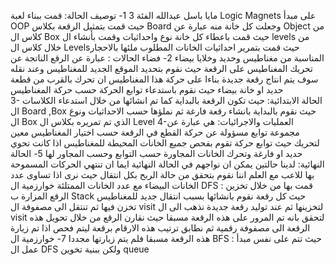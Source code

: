 
مايا باسل عبدالله الفئة 3
1- توصيف الحالة: 
قمت ببناء لعبة Logic Magnets على مبدأ OOP حيث قمت بتمثيل الرقعة بكلاس Board وجعلت كل خانة منه عبارة عن Object من كلاس ال Box حيث قمت باعطاء كل خانة نوع واحداثيات وقمت بأنشاء ال levels من خلال كلاس ال Levelsحيث قمت بتمرير احداثيات الخانات المطلوب ملئها بالاحجار المناسبة من مغناطيس وحديد وخلايا بيضاء 
2- فضاء الحالات :
عبارة عن الرقع الناتجة عن تحريك المغناطيس على الرقعة حيث نقوم بتحديد الموقع الجديد للمغناطيس وعند نقله سوف يتم انتاج رقعة جديدة بناءا على حركة هذا المغناطيس ان تحرك بالقرب من قطعة حديد او خانة بيضاء حيث نقوم باستدعاء توابع الحركة حسب حركة المغناطيس  
3- الحالة الابتدائية:
حيث تكون الرقعة بالبداية كما تم انشائها من خلال استدعاء الكلاسات ال Board ,Box حيث نقوم بالبداية بانشاء رقعة فارغة ثم نملؤها حسب الاحداثيات ونوع ال Box الذي تم تمريره بكلاس ال Level 
4-العمليات والاجرائيات: 
هي عبارة عن مجموعة توابع مسؤولة عن حركة القطع في الرقعة حسب اختيار المغناطيس معين لتحريك حيث توابع حركة تقوم بفحص جميع الخانات المحيطة للمغناطيس اذا كانت تحوي حديد او فارغة وتحرك الخانات المجاورة حسب التوابع وحسب المجاور لها 
5- الحالة النهائية:
لدينا حالتين يمكن ان نواجهم في الحالة النهائية ايما ان تنتهي الحركات المسموحة بها للاعب مع العلم اننا نقوم بتحقق من حالة الربح بكل انتقال حيث نرى اذا تساوى عدد الخانات البيضاء مع عدد الخانات الممتلئة 
خوارزمية ال DFS :
قمت بها من خلال تخزين الرقع المزارة ب Stack حيث كل رقعة نقوم بانشائها بسبب انتقال جديد للمغناطيس تخزن فيها ثم تنتقل الى مصفوفة ال visit لتخزينها ثم عند توليد رقعة جديدة نذهب الى ال visit لتحقق بانه تم المرور على هذه الرقعة مسبقا حيث نقارن الرقع من خلال تحويل هذه الرقعة الى مصفوفة رقمية ثم نطابق ترتيب هذه الارقام برقعة ليتم فحص اذا تم زيارة هذه الرقعة مسبقا فلم يتم زيارتها مجددا 
7- خوارزمية ال BFS :
حيث تتم على نفس مبدأ عمل ال DFS ولكن ببنية تخوين queue 
